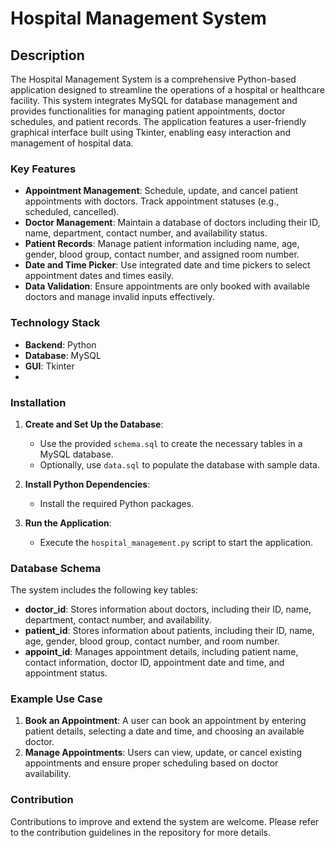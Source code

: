# Hospital Management System

## Description

The Hospital Management System is a comprehensive Python-based application designed to streamline the operations of a hospital or healthcare facility. This system integrates MySQL for database management and provides functionalities for managing patient appointments, doctor schedules, and patient records. The application features a user-friendly graphical interface built using Tkinter, enabling easy interaction and management of hospital data.

### Key Features

- **Appointment Management**: Schedule, update, and cancel patient appointments with doctors. Track appointment statuses (e.g., scheduled, cancelled).
- **Doctor Management**: Maintain a database of doctors including their ID, name, department, contact number, and availability status.
- **Patient Records**: Manage patient information including name, age, gender, blood group, contact number, and assigned room number.
- **Date and Time Picker**: Use integrated date and time pickers to select appointment dates and times easily.
- **Data Validation**: Ensure appointments are only booked with available doctors and manage invalid inputs effectively.

### Technology Stack

- **Backend**: Python
- **Database**: MySQL
- **GUI**: Tkinter
- 
### Installation

1. **Create and Set Up the Database**:
   - Use the provided `schema.sql` to create the necessary tables in a MySQL database.
   - Optionally, use `data.sql` to populate the database with sample data.

2. **Install Python Dependencies**:
   - Install the required Python packages.

3. **Run the Application**:
   - Execute the `hospital_management.py` script to start the application.

### Database Schema

The system includes the following key tables:

- **doctor_id**: Stores information about doctors, including their ID, name, department, contact number, and availability.
- **patient_id**: Stores information about patients, including their ID, name, age, gender, blood group, contact number, and room number.
- **appoint_id**: Manages appointment details, including patient name, contact information, doctor ID, appointment date and time, and appointment status.

### Example Use Case

1. **Book an Appointment**: A user can book an appointment by entering patient details, selecting a date and time, and choosing an available doctor.
2. **Manage Appointments**: Users can view, update, or cancel existing appointments and ensure proper scheduling based on doctor availability.

### Contribution

Contributions to improve and extend the system are welcome. Please refer to the contribution guidelines in the repository for more details.

